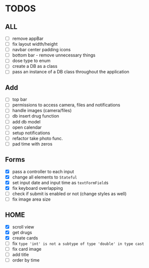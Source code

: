 # TODOS

## ALL

- [ ] remove appBar
- [ ] fix layout width/height
- [ ] navbar center padding icons
- [ ] bottom bar - remove unnecessary things
- [ ] dose type to enum
- [ ] create a DB as a class
- [ ] pass an instance of a DB class throughout the application

## Add

- [ ] top bar
- [ ] permissions to access camera, files and notifications
- [ ] handle images (camera/files)
- [ ] db insert drug function
- [ ] add db model
- [ ] open calendar
- [ ] setup notifications
- [ ] refactor take photo func.
- [ ] pad time with zeros

## Forms

- [x] pass a controller to each input
- [x] change all elements to `Stateful`
- [x] set input date and input time as `textFormField`s
- [x] fix keyboard overlapping
- [ ] check if submit is enabled or not (change styles as well)
- [ ] fix image area size

## HOME

- [x] scroll view
- [x] get drugs
- [x] create cards
- [ ] fix `type 'int' is not a subtype of type 'double' in type cast`
- [ ] fix card image
- [ ] add title
- [ ] order by time
